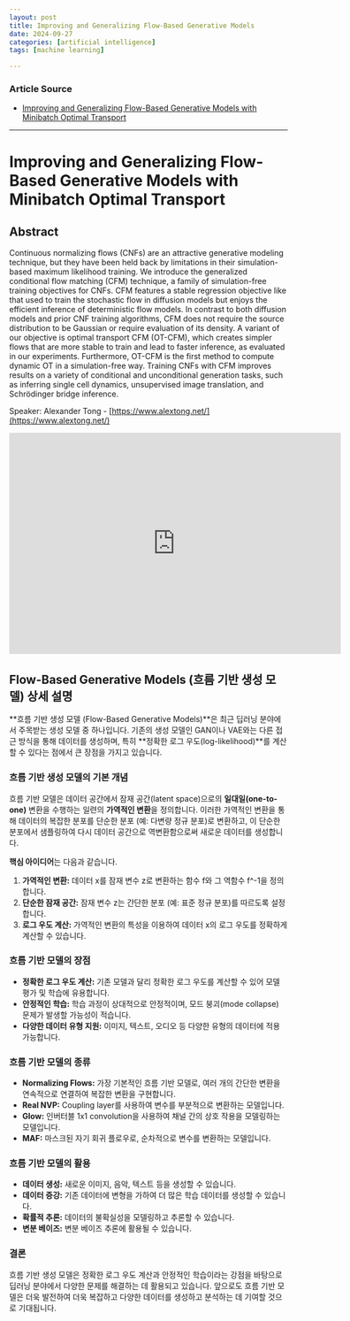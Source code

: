 ```yaml
---
layout: post
title: Improving and Generalizing Flow-Based Generative Models 
date: 2024-09-27
categories: [artificial intelligence]
tags: [machine learning]

---
```


### Article Source


* [Improving and Generalizing Flow-Based Generative Models with Minibatch Optimal Transport](https://www.youtube.com/watch?v=UhDtH7Ia9Ag)

---


# Improving and Generalizing Flow-Based Generative Models with Minibatch Optimal Transport


## Abstract

Continuous normalizing flows (CNFs) are an attractive generative modeling technique, but they have been held back by limitations in their simulation-based maximum likelihood training. We introduce the generalized conditional flow matching (CFM) technique, a family of simulation-free training objectives for CNFs. CFM features a stable regression objective like that used to train the stochastic flow in diffusion models but enjoys the efficient inference of deterministic flow models. In contrast to both diffusion models and prior CNF training algorithms, CFM does not require the source distribution to be Gaussian or require evaluation of its density. A variant of our objective is optimal transport CFM (OT-CFM), which creates simpler flows that are more stable to train and lead to faster inference, as evaluated in our experiments. Furthermore, OT-CFM is the first method to compute dynamic OT in a simulation-free way. Training CNFs with CFM improves results on a variety of conditional and unconditional generation tasks, such as inferring single cell dynamics, unsupervised image translation, and Schrödinger bridge inference.

Speaker: Alexander Tong - [https://www.alextong.net/](https://www.alextong.net/)

<iframe width="600" height="400" src="https://www.youtube.com/embed/UhDtH7Ia9Ag?si=YFoAV6ziDvl5jS1M" title="YouTube video player" frameborder="0" allow="accelerometer; autoplay; clipboard-write; encrypted-media; gyroscope; picture-in-picture; web-share" referrerpolicy="strict-origin-when-cross-origin" allowfullscreen></iframe>

## Flow-Based Generative Models (흐름 기반 생성 모델) 상세 설명

**흐름 기반 생성 모델 (Flow-Based Generative Models)**은 최근 딥러닝 분야에서 주목받는 생성 모델 중 하나입니다. 기존의 생성 모델인 GAN이나 VAE와는 다른 접근 방식을 통해 데이터를 생성하며, 특히 **정확한 로그 우도(log-likelihood)**를 계산할 수 있다는 점에서 큰 장점을 가지고 있습니다.

### 흐름 기반 생성 모델의 기본 개념

흐름 기반 모델은 데이터 공간에서 잠재 공간(latent space)으로의 **일대일(one-to-one)** 변환을 수행하는 일련의 **가역적인 변환**을 정의합니다. 이러한 가역적인 변환을 통해 데이터의 복잡한 분포를 단순한 분포 (예: 다변량 정규 분포)로 변환하고, 이 단순한 분포에서 샘플링하여 다시 데이터 공간으로 역변환함으로써 새로운 데이터를 생성합니다.

**핵심 아이디어**는 다음과 같습니다.

1. **가역적인 변환:** 데이터 x를 잠재 변수 z로 변환하는 함수 f와 그 역함수 f^-1을 정의합니다.
2. **단순한 잠재 공간:** 잠재 변수 z는 간단한 분포 (예: 표준 정규 분포)를 따르도록 설정합니다.
3. **로그 우도 계산:** 가역적인 변환의 특성을 이용하여 데이터 x의 로그 우도를 정확하게 계산할 수 있습니다.

### 흐름 기반 모델의 장점

* **정확한 로그 우도 계산:** 기존 모델과 달리 정확한 로그 우도를 계산할 수 있어 모델 평가 및 학습에 유용합니다.
* **안정적인 학습:** 학습 과정이 상대적으로 안정적이며, 모드 붕괴(mode collapse) 문제가 발생할 가능성이 적습니다.
* **다양한 데이터 유형 지원:** 이미지, 텍스트, 오디오 등 다양한 유형의 데이터에 적용 가능합니다.

### 흐름 기반 모델의 종류

* **Normalizing Flows:** 가장 기본적인 흐름 기반 모델로, 여러 개의 간단한 변환을 연속적으로 연결하여 복잡한 변환을 구현합니다.
* **Real NVP:** Coupling layer를 사용하여 변수를 부분적으로 변환하는 모델입니다.
* **Glow:** 인버터블 1x1 convolution을 사용하여 채널 간의 상호 작용을 모델링하는 모델입니다.
* **MAF:** 마스크된 자기 회귀 플로우로, 순차적으로 변수를 변환하는 모델입니다.

### 흐름 기반 모델의 활용

* **데이터 생성:** 새로운 이미지, 음악, 텍스트 등을 생성할 수 있습니다.
* **데이터 증강:** 기존 데이터에 변형을 가하여 더 많은 학습 데이터를 생성할 수 있습니다.
* **확률적 추론:** 데이터의 불확실성을 모델링하고 추론할 수 있습니다.
* **변분 베이즈:** 변분 베이즈 추론에 활용될 수 있습니다.

### 결론

흐름 기반 생성 모델은 정확한 로그 우도 계산과 안정적인 학습이라는 강점을 바탕으로 딥러닝 분야에서 다양한 문제를 해결하는 데 활용되고 있습니다. 앞으로도 흐름 기반 모델은 더욱 발전하여 더욱 복잡하고 다양한 데이터를 생성하고 분석하는 데 기여할 것으로 기대됩니다.

